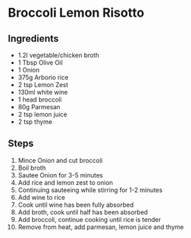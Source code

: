 # Broccoli Lemon Risotto

## Ingredients 

* 1.2l vegetable/chicken broth
* 1 Tbsp Olive Oil 
* 1 Onion
* 375g Arborio rice
* 2 tsp Lemon Zest 
* 130ml white wine 
* 1 head broccoli 
* 80g Parmesan 
* 2 tsp lemon juice 
* 2 tsp thyme

## Steps

1. Mince Onion and cut broccoli
2. Boil broth 
3. Sautee Onion for 3-5 minutes 
4. Add rice and lemon zest to onion
5. Continuing sauteeing while stirring for 1-2 minutes 
6. Add wine to rice
7. Cook until wine has been fully absorbed 
8. Add broth, cook until half has been absorbed
8. Add broccoli, continue cooking until rice is tender 
9. Remove from heat, add parmesan, lemon juice and thyme
